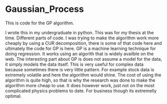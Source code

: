# Gaussian_Process
This is code for the GP algorithm. 

I wrote this in my undergraduate in python. This was for my thesis at the time. Different parts of code. I was trying to make the algorithm work more cheaply by using a CUR decomposition, there is some of that code here and ultimately the code for GP is here. GP is a machine learning technique for doing regression. It works using an algorith that is widely availble on the web. The interesting part about GP is does not assume a model for the data, it simply models the data itself. This is very useful for complex data because sometimes there is very little pattern. For example stock data is extremely volatile and here the algorithm would shine. The cost of using the algorithm is quite high, so that is why the research was done to make the algorithm more cheap to use. It does however work, just not on the most complicated physics problems to date. For business though its extremelly optimal. 
